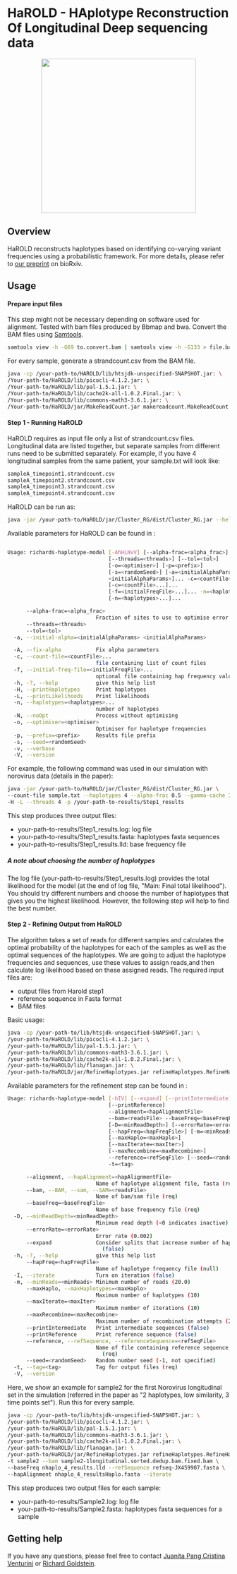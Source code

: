 # HaROLD - HAplotype Reconstruction Of Longitudinal Deep sequencing data
<p align="center">
<img src="https://github.com/ucl-pathgenomics/HaROLD/blob/master/HaROLD_logo.png" width="350">

## Overview
HaROLD reconstructs haplotypes based on identifying co-varying variant frequencies using a probabilistic framework. For more details, please refer to [our preprint](https://www.biorxiv.org/content/10.1101/444877v2) on bioRxiv.

## Usage

#### Prepare input files
This step might not be necessary depending on software used for alignment. Tested with bam files produced by Bbmap and bwa. 
Convert the BAM files using [Samtools](http://www.htslib.org).

```sh
samtools view -h -G69 to.convert.bam | samtools view -h -G133 > file.bam
```

For every sample, generate a strandcount.csv from the BAM file.

```sh
java -cp /your-path-to/HAROLD/lib/htsjdk-unspecified-SNAPSHOT.jar: \
/Your-path-to/HaROLD/lib/picocli-4.1.2.jar: \
/Your-path-to/HaROLD/lib/pal-1.5.1.jar: \
/Your-path-to/HaROLD/lib/cache2k-all-1.0.2.Final.jar: \
/Your-path-to/HaROLD/lib/commons-math3-3.6.1.jar: \
/Your-path-to/HaROLD/jar/MakeReadCount.jar makereadcount.MakeReadCount file.bam
```

#### Step 1 - Running HaROLD
HaROLD requires as input file only a list of strandcount.csv files. Longitudinal data are listed together, but separate samples from different runs need to be submitted separately. 
For example, if you have 4 longitudinal samples from the same patient, your sample.txt will look like:

```sh
sampleA_timepoint1.strandcount.csv
sampleA_timepoint2.strandcount.csv
sampleA_timepoint3.strandcount.csv
sampleA_timepoint4.strandcount.csv
```

HaROLD can be run as: 

```sh
java -jar /your-path-to/HaROLD/jar/Cluster_RG/dist/Cluster_RG.jar --help
```

Available parameters for HaROLD can be found in : 

```sh

Usage: richards-haplotype-model [-AhHLNvV] [--alpha-frac=<alpha_frac>]
                                [--threads=<threads>] [--tol=<tol>]
                                [-o=<optimiser>] [-p=<prefix>]
                                [-s=<randomSeed>] [-a=<initialAlphaParams>
                                <initialAlphaParams>]... -c=<countFile>...
                                [-c=<countFile>...]...
                                [-f=<initialFreqFile>...]... -n=<haplotypes>...
                                [-n=<haplotypes>...]...

      --alpha-frac=<alpha_frac>
                            Fraction of sites to use to optimise error parameters
      --threads=<threads>
      --tol=<tol>
  -a, --initial-alpha=<initialAlphaParams> <initialAlphaParams>

  -A, --fix-alpha           Fix alpha parameters
  -c, --count-file=<countFile>...
                            file containing list of count files
  -f, --initial-freq-file=<initialFreqFile>...
                            optional file containing hap frequency values
  -h, -?, --help            give this help list
  -H, --printHaplotypes     Print haplotypes
  -L, --printLikelihoods    Print likelihoods
  -n, --haplotypes=<haplotypes>...
                            number of haplotypes
  -N, --noOpt               Process without optimising
  -o, --optimiser=<optimiser>
                            Optimiser for haplotype frequencies
  -p, --prefix=<prefix>     Results file prefix
  -s, --seed=<randomSeed>
  -v, --verbose
  -V, --version
```

For example, the following command was used in our simulation with norovirus data (details in the paper):


```sh
java -jar /your-path-to/HaROLD/jar/Cluster_RG/dist/Cluster_RG.jar \
--count-file sample.txt --haplotypes 4 --alpha-frac 0.5 --gamma-cache 10000 \
-H -L --threads 4 -p /your-path-to-results/Step1_results
```

This step produces three output files: 

- your-path-to-results/Step1_results.log: log file 
- your-path-to-results/Step1_results.fasta: haplotypes fasta sequences 
- your-path-to-results/Step1_results.lld: base frequency file 




##### A note about choosing the number of haplotypes

The log file (your-path-to-results/Step1_results.log) provides the total likelihood for the model (at the end of log file, "Main: Final total likelihood"). You should try different numbers and choose the number of haplotypes that gives you the highest likelihood. However, the following step will help to find the best number. 

#### Step 2 - Refining Output from HaROLD


The algorithm takes a set of reads for different samples and calculates the optimal probability of the haplotypes for each of the samples as well as the optimal sequences of the haplotypes. We are going to adjust the haplotype frequencies and sequences, use these values to assign reads,and then calculate log likelihood based on these assigned reads. 
The required input files are: 

- output files from Harold step1
- reference sequence in Fasta format 
- BAM files 

Basic usage: 

```sh
java -cp /your-path-to/lib/htsjdk-unspecified-SNAPSHOT.jar: \
/your-path-to/HaROLD/lib/picocli-4.1.2.jar: \
/your-path-to/HaROLD/lib/pal-1.5.1.jar: \
/your-path-to/HaROLD/lib/commons-math3-3.6.1.jar: \
/your-path-to/HaROLD/lib/cache2k-all-1.0.2.Final.jar: \
/your-path-to/HaROLD/lib/flanagan.jar: \
/your-path-to/HaROLD/jar/RefineHaplotypes.jar refineHaplotypes.RefineHaplotypes -h
```

Available parameters for the refinement step can be found in : 

```sh
Usage: richards-haplotype-model [-hIV] [--expand] [--printIntermediate]
                                [--printReference]
                                --alignment=<hapAlignmentFile>
                                --bam=<readsFile> --baseFreq=<baseFreqFile>
                                [-D=<minReadDepth>] [--errorRate=<errorRate>]
                                [--hapFreq=<hapFreqFile>] [-m=<minReads>]
                                [--maxHaplo=<maxHaplo>]
                                [--maxIterate=<maxIter>]
                                [--maxRecombine=<maxRecombine>]
                                --reference=<refSeqFile> [--seed=<randomSeed>]
                                -t=<tag>

      --alignment, --hapAlignment=<hapAlignmentFile>
                            Name of haplotype alignment file, fasta (req)
      --bam, --BAM, --sam, --SAM=<readsFile>
                            Name of bam/sam file (req)
      --baseFreq=<baseFreqFile>
                            Name of base frequency file (req)
  -D, --minReadDepth=<minReadDepth>
                            Minimum read depth (<0 indicates inactive) (-1.)
      --errorRate=<errorRate>
                            Error rate (0.002)
      --expand              Consider splits that increase number of haplotypes
                              (false)
  -h, -?, --help            give this help list
      --hapFreq=<hapFreqFile>
                            Name of haplotype frequency file (null)
  -I, --iterate             Turn on iteration (false)
  -m, --minReads=<minReads> Minimum number of reads (20.0)
      --maxHaplo, --maxHaplotypes=<maxHaplo>
                            Maximum number of haplotypes (10)
      --maxIterate=<maxIter>
                            Maximum number of iterations (10)
      --maxRecombine=<maxRecombine>
                            Maximum number of recombination attempts (20)
      --printIntermediate   Print intermediate sequences (false)
      --printReference      Print reference sequence (false)
      --reference, --refSequence, --referenceSequence=<refSeqFile>
                            Name of file containing reference sequence, fasta
                              (req)
      --seed=<randomSeed>   Random number seed (-1, not specified)
  -t, --tag=<tag>           Tag for output files (req)
  -V, --version
```

Here, we show an example for sample2 for the first Norovirus longitudinal set in the simulation (referred in the paper as "2 haplotypes, low similarity, 3 time points set"). Run this for every sample.

```sh
java -cp /your-path-to/lib/htsjdk-unspecified-SNAPSHOT.jar: \
/your-path-to/HaROLD/lib/picocli-4.1.2.jar: \
/your-path-to/HaROLD/lib/pal-1.5.1.jar: \
/your-path-to/HaROLD/lib/commons-math3-3.6.1.jar: \
/your-path-to/HaROLD/lib/cache2k-all-1.0.2.Final.jar: \
/your-path-to/HaROLD/lib/flanagan.jar: \
/your-path-to/HaROLD/jar/RefineHaplotypes.jar refineHaplotypes.RefineHaplotypes \
-t sample2 --bam sample2-1longitudinal.sorted.dedup.bam.fixed.bam \
--baseFreq nhaplo_4_results.lld --refSequence refseq-JX459907.fasta \
--hapAlignment nhaplo_4_resultsHaplo.fasta --iterate
```

This step produces two output files for each sample: 

- your-path-to-results/Sample2.log: log file
- your-path-to-results/Sample2.fasta: haplotypes fasta sequences for a sample


## Getting help
If you have any questions, please feel free to contact [Juanita Pang](mailto:juanita.pang.16@ucl.ac.uk),[Cristina Venturini](mailto:c.venturini@ucl.ac.uk)  or [Richard Goldstein](mailto:r.goldstein@ucl.ac.uk).
